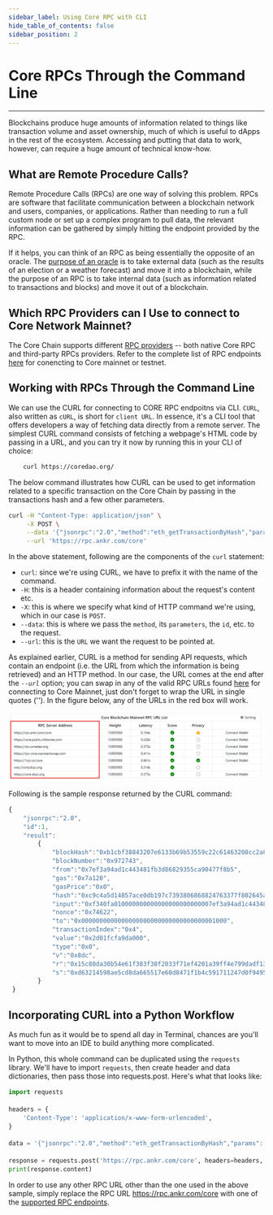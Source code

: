 ```yaml
---
sidebar_label: Using Core RPC with CLI
hide_table_of_contents: false
sidebar_position: 2
---
```


# Core RPCs Through the Command Line

---

Blockchains produce huge amounts of information related to things like transaction volume and asset ownership, much of which is useful to dApps in the rest of the ecosystem. Accessing and putting that data to work, however, can require a huge amount of technical know-how.

## What are Remote Procedure Calls?

Remote Procedure Calls (RPCs) are one way of solving this problem. RPCs are software that facilitate communication between a blockchain network and users, companies, or applications. Rather than needing to run a full custom node or set up a complex program to pull data, the relevant information can be gathered by simply hitting the endpoint provided by the RPC.

If it helps, you can think of an RPC as being essentially the opposite of an oracle. The [purpose of an oracle](https://cointelegraph.com/learn/what-is-a-blockchain-oracle-and-how-does-it-work) is to take external data (such as the results of an election or a weather forecast) and move it into a blockchain, while the purpose of an RPC is to take internal data (such as information related to transactions and blocks) and move it out of a blockchain.

## Which RPC Providers can I Use to connect to Core Network Mainnet?

The Core Chain supports different [RPC providers](https://chainlist.org/chain/1116) -- both native Core RPC and third-party RPCs providers. Refer to the complete list of RPC endpoints [here](./rpc-list.md) for conencting to Core mainnet or testnet.

## Working with RPCs Through the Command Line

We can use the CURL for connecting to CORE RPC endpoitns via CLI. `CURL`, also written as `cURL`, is short for `client URL`. In essence, it's a CLI tool that offers developers a way of fetching data directly from a remote server. The simplest CURL command consists of fetching a webpage's HTML code by passing in a URL, and you can try it now by running this in your CLI of choice:

```bash
    curl https://coredao.org/
```

The below command illustrates how CURL can be used to get information related to a specific transaction on the Core Chain by passing in the transactions hash and a few other parameters.

```bash
curl -H "Content-Type: application/json" \
     -X POST \
     --data '{"jsonrpc":"2.0","method":"eth_getTransactionByHash","params":["0xc9c4a5d14857ace0db197c7393806868824763377f802645aacf6f38d9c309b7"],"id":1}' \
     --url 'https://rpc.ankr.com/core'
```

In the above statement, following are the components of the `curl` statement:

- `curl`: since we're using CURL, we have to prefix it with the name of the command.
- `-H`: this is a header containing information about the request's content etc.
- `-X`: this is where we specify what kind of HTTP command we're using, which in our case is `POST`.
- `--data`: this is where we pass the `method`, its `parameters`, the `id`, etc. to the request.
- `--url`: this is the `URL` we want the request to be pointed at.

As explained earlier, CURL is a method for sending API requests, which contain an endpoint (i.e. the URL from which the information is being retrieved) and an HTTP method. In our case, the URL comes at the end after the _`--url`_ option; you can swap in any of the valid RPC URLs found [here](https://chainlist.org/chain/1116) for connecting to Core Mainnet, just don't forget to wrap the URL in single quotes (''). In the figure below, any of the URLs in the red box will work.

![rpc-list](../../static/img/rpc/rpc-1.png)

Following is the sample response returned by the CURL command:

```javascript
{
    "jsonrpc":"2.0",
    "id":1,
    "result":
        {
            "blockHash":"0xb1cbf38843207e6133b69b53559c22c61463208cc2a822a92ba18e30da3054ba",
            "blockNumber":"0x972743",
            "from":"0x7ef3a94ad1c443481fb3d86829355ca90477f8b5",
            "gas":"0x7a120",
            "gasPrice":"0x0",
            "hash":"0xc9c4a5d14857ace0db197c7393806868824763377f802645aacf6f38d9c309b7",
            "input":"0xf340fa010000000000000000000000007ef3a94ad1c443481fb3d86829355ca90477f8b5",
            "nonce":"0x74622",
            "to":"0x0000000000000000000000000000000000001000",
            "transactionIndex":"0x4",
            "value":"0x2d01fcfa9da000",
            "type":"0x0",
            "v":"0x8dc",
            "r":"0x15c80da30b54e61f383f38f2033f71ef4201a39ff4e799dadf13937dde88b1a0",
            "s":"0xd63214598ae5cd8da665517e60d8471f1b4c591711247d0f94958ec0add4ba9"
        }
 }
```

## Incorporating CURL into a Python Workflow

As much fun as it would be to spend all day in Terminal, chances are you'll want to move into an IDE to build anything more complicated.

In Python, this whole command can be duplicated using the `requests` library. We'll have to import `requests`, then create header and data dictionaries, then pass those into requests.post. Here's what that looks like:

```python
import requests

headers = {
    'Content-Type': 'application/x-www-form-urlencoded',
}

data = '{"jsonrpc":"2.0","method":"eth_getTransactionByHash","params":["0xc9c4a5d14857ace0db197c7393806868824763377f802645aacf6f38d9c309b7"],"id":1}'

response = requests.post('https://rpc.ankr.com/core', headers=headers, data=data)
print(response.content)
```

In order to use any other RPC URL other than the one used in the above sample, simply replace the RPC URL https://rpc.ankr.com/core with one of the [supported RPC endpoints](#which-rpc-providers-can-i-use-to-connect-to-core-network-mainnet).
